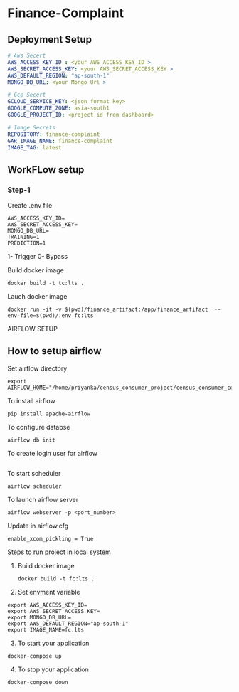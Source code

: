 # Finance-Complaint 
## Deployment Setup

```yaml
# Aws Secert 
AWS_ACCESS_KEY_ID : <your AWS_ACCESS_KEY_ID >
AWS_SECRET_ACCESS_KEY: <your AWS_SECRET_ACCESS_KEY >
AWS_DEFAULT_REGION: "ap-south-1" 
MONGO_DB_URL: <your Mongo Url >

# Gcp Secert 
GCLOUD_SERVICE_KEY: <json format key>
GOOGLE_COMPUTE_ZONE: asia-south1
GOOGLE_PROJECT_ID: <project id from dashboard>

# Image Secrets
REPOSITORY: finance-complaint
GAR_IMAGE_NAME: finance-complaint
IMAGE_TAG: latest
```

## WorkFLow setup
### Step-1
Create .env file

```
AWS_ACCESS_KEY_ID=
AWS_SECRET_ACCESS_KEY=
MONGO_DB_URL=
TRAINING=1
PREDICTION=1
```
1- Trigger
0- Bypass

Build docker image
```
docker build -t tc:lts .
```

Lauch docker image

```
docker run -it -v $(pwd)/finance_artifact:/app/finance_artifact  --env-file=$(pwd)/.env fc:lts
```


AIRFLOW SETUP

## How to setup airflow

Set airflow directory
```
export AIRFLOW_HOME="/home/priyanka/census_consumer_project/census_consumer_complaint/airflow"
```

To install airflow 
```
pip install apache-airflow
```

To configure databse
```
airflow db init
```

To create login user for airflow
```

```
To start scheduler
```
airflow scheduler
```
To launch airflow server
```
airflow webserver -p <port_number>
```

Update in airflow.cfg
```
enable_xcom_pickling = True
```

Steps to run project in local system


1. Build docker image
   ```
   docker build -t fc:lts .
   ```
2. Set envment variable
```
export AWS_ACCESS_KEY_ID=
export AWS_SECRET_ACCESS_KEY=
export MONGO_DB_URL=
export AWS_DEFAULT_REGION="ap-south-1"
export IMAGE_NAME=fc:lts
```
3. To start your application
```
docker-compose up
```
4. To stop your application
```
docker-compose down
``` 